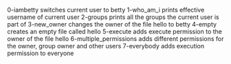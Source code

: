 0-iambetty switches current user to betty
1-who_am_i prints effective username of current user
2-groups prints all the groups the current user is part of
3-new_owner changes the owner of the file hello to betty
4-empty creates an empty file called hello
5-execute adds execute permission to the owner of the file hello
6-multiple_permissions adds different permissions for the owner, group owner and other users
7-everybody adds execution permission to everyone
